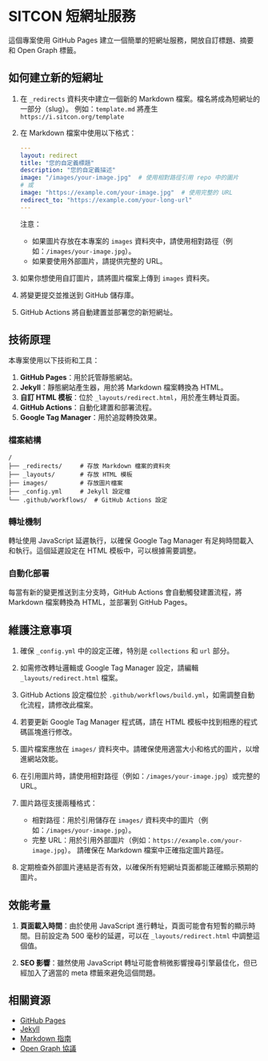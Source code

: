 # SITCON 短網址服務

這個專案使用 GitHub Pages 建立一個簡單的短網址服務，開放自訂標題、摘要和 Open Graph 標籤。

## 如何建立新的短網址

1. 在 `_redirects` 資料夾中建立一個新的 Markdown 檔案。檔名將成為短網址的一部分（slug）。
   例如：`template.md` 將產生 `https://i.sitcon.org/template`

2. 在 Markdown 檔案中使用以下格式：

   ```yaml
   ---
   layout: redirect
   title: "您的自定義標題"
   description: "您的自定義描述"
   image: "/images/your-image.jpg"  # 使用相對路徑引用 repo 中的圖片
   # 或
   image: "https://example.com/your-image.jpg"  # 使用完整的 URL
   redirect_to: "https://example.com/your-long-url"
   ---
   ```

   注意：
   - 如果圖片存放在本專案的 `images` 資料夾中，請使用相對路徑（例如：`/images/your-image.jpg`）。
   - 如果要使用外部圖片，請提供完整的 URL。

3. 如果你想使用自訂圖片，請將圖片檔案上傳到 `images` 資料夾。

4. 將變更提交並推送到 GitHub 儲存庫。

5. GitHub Actions 將自動建置並部署您的新短網址。

## 技術原理

本專案使用以下技術和工具：

1. **GitHub Pages**：用於託管靜態網站。
2. **Jekyll**：靜態網站產生器，用於將 Markdown 檔案轉換為 HTML。
3. **自訂 HTML 模板**：位於 `_layouts/redirect.html`，用於產生轉址頁面。
4. **GitHub Actions**：自動化建置和部署流程。
5. **Google Tag Manager**：用於追蹤轉換效果。

### 檔案結構

```
/
├── _redirects/     # 存放 Markdown 檔案的資料夾
├── _layouts/       # 存放 HTML 模板
├── images/         # 存放圖片檔案
├── _config.yml     # Jekyll 設定檔
└── .github/workflows/  # GitHub Actions 設定
```

### 轉址機制

轉址使用 JavaScript 延遲執行，以確保 Google Tag Manager 有足夠時間載入和執行。這個延遲設定在 HTML 模板中，可以根據需要調整。

### 自動化部署

每當有新的變更推送到主分支時，GitHub Actions 會自動觸發建置流程，將 Markdown 檔案轉換為 HTML，並部署到 GitHub Pages。

## 維護注意事項

1. 確保 `_config.yml` 中的設定正確，特別是 `collections` 和 `url` 部分。

2. 如需修改轉址邏輯或 Google Tag Manager 設定，請編輯 `_layouts/redirect.html` 檔案。

3. GitHub Actions 設定檔位於 `.github/workflows/build.yml`，如需調整自動化流程，請修改此檔案。

4. 若要更新 Google Tag Manager 程式碼，請在 HTML 模板中找到相應的程式碼區塊進行修改。

5. 圖片檔案應放在 `images/` 資料夾中。請確保使用適當大小和格式的圖片，以增進網站效能。

6. 在引用圖片時，請使用相對路徑（例如：`/images/your-image.jpg`）或完整的 URL。

7. 圖片路徑支援兩種格式：
   - 相對路徑：用於引用儲存在 `images/` 資料夾中的圖片（例如：`/images/your-image.jpg`）。
   - 完整 URL：用於引用外部圖片（例如：`https://example.com/your-image.jpg`）。
   請確保在 Markdown 檔案中正確指定圖片路徑。

8. 定期檢查外部圖片連結是否有效，以確保所有短網址頁面都能正確顯示預期的圖片。

## 效能考量

1. **頁面載入時間**：由於使用 JavaScript 進行轉址，頁面可能會有短暫的顯示時間。目前設定為 500 毫秒的延遲，可以在 `_layouts/redirect.html` 中調整這個值。

2. **SEO 影響**：雖然使用 JavaScript 轉址可能會稍微影響搜尋引擎最佳化，但已經加入了適當的 meta 標籤來避免這個問題。

## 相關資源

- [GitHub Pages](https://docs.github.com/en/pages)
- [Jekyll](https://jekyllrb.com/docs/)
- [Markdown 指南](https://www.markdownguide.org/)
- [Open Graph 協議](https://ogp.me/)
